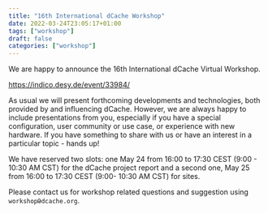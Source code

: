 ```yaml
---
title: "16th International dCache Workshop"
date: 2022-03-24T23:05:17+01:00
tags: ["workshop"]
draft: false
categories: ["workshop"]
---
```


We are happy to announce the 16th International dCache Virtual Workshop.

<https://indico.desy.de/event/33984/>

As usual we will present forthcoming developments and technologies,
both provided by and influencing dCache. However, we are always happy to
include presentations from you, especially if you have a special configuration,
user community or use case, or experience with new hardware. If you have something to share with us or have an interest
in a particular topic - hands up!

We have reserved two slots: one  May 24 from 16:00 to 17:30 CEST (9:00 - 10:30 AM CST)
for the dCache project report and a second one, May 25 from 16:00 to 17:30 CEST (9:00- 10:30 AM CST) for sites.

Please contact us for workshop related questions and suggestion using   `workshopԹdcache.org`.

